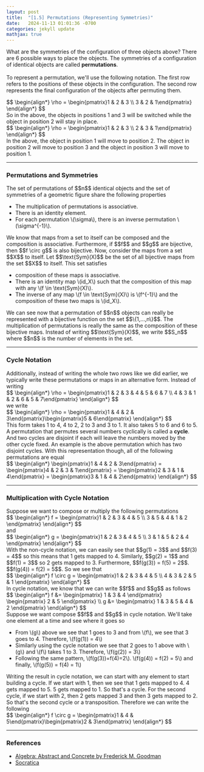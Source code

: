 ```yaml
---
layout: post
title:  "[1.5] Permutations (Representing Symmetries)"
date:   2024-11-13 01:01:36 -0700
categories: jekyll update
mathjax: true
---
```

What are the symmetries of the configuration of three objects above? There are 6 possible ways to place the objects. The symmetries of a configuration of identical objects are called <b>permutations</b>. 
<br>
<br>
To represent a permutation, we'll use the following notation. The first row refers to the positions of these objects in the configuration. The second row represents the final configuration of the objects after permuting them.
<div>
	$$
	\begin{align*}
	 \rho = \begin{pmatrix}1 & 2 & 3 \\ 3 & 2 & 1\end{pmatrix}
	\end{align*}
	$$
</div>
So in the above, the objects in positions 1 and 3 will be switched while the object in position 2 will stay in place. 
<div>
	$$
	\begin{align*}
	 \rho = \begin{pmatrix}1 & 2 & 3 \\ 2 & 3 & 1\end{pmatrix}
	\end{align*}
	$$
</div>
In the above, the object in position 1 will move to position 2. The object in position 2 will move to position 3 and the object in position 3 will move to position 1.
<hr>

<!------------------------------------------------------------------------>
<h3>Permutations and Symmetries</h3>
The set of permutations of $$n$$ identical objects and the set of symmetries of a geometric figure share the following properties
<ul>
	<li>The multiplication of permutations is associative.</li>
	<li>There is an identity element.</li>
	<li>For each permutation \(\sigma\), there is an inverse permutation \(\sigma^{-1}\).</li>
</ul>
We know that maps from a set to itself can be composed and the composition is associative. Furthermore, if $$f$$ and $$g$$ are bijective, then $$f \circ g$$ is also bijective. Now, consider the maps from a set $$X$$ to itself. Let $$\text{Sym}(X)$$ be the set of all bijective maps from the set $$X$$ to itself. This set satisfies
<ul>
	<li>composition of these maps is associative.</li>
	<li>There is an identity map \(id_X\) such that the composition of this map with any \(f \in \text{Sym}(X)\).</li>
	<li>The inverse of any map \(f \in \text{Sym}(X)\) is \(f^{-1}\) and the composition of these two maps is \(id_X\).</li>
</ul>
We can see now that a permutation of $$n$$ objects can really be represented with a bijective function on the set $$\{1,...,n\}$$. The multiplication of permutations is really the same as the composition of these bijective maps. Instead of writing $$\text{Sym}(X)$$, we write $$S_n$$ where $$n$$ is the number of elements in the set.
<hr>

<!------------------------------------------------------------------------>
<h3>Cycle Notation</h3>
Additionally, instead of writing the whole two rows like we did earlier, we typically write these permutations or maps in an alternative form. Instead of writing
<div>
	$$
	\begin{align*}
	 \rho = \begin{pmatrix}1 & 2 & 3 & 4 & 5 & 6 & 7 \\ 4 & 3 & 1 & 2 & 6 & 5 & 7\end{pmatrix}
	\end{align*}
	$$
</div>
we write
<div>
	$$
	\begin{align*}
	 \rho = \begin{pmatrix}1 & 4 & 2 & 3\end{pmatrix}\begin{pmatrix}5 & 6\end{pmatrix}
	\end{align*}
	$$
</div>
This form takes 1 to 4, 4 to 2, 2 to 3 and 3 to 1. It also takes 5 to 6 and 6 to 5. A permutation that permutes several numbers cyclically is called a <b>cycle</b>. And two cycles are disjoint if each will leave the numbers moved by the other cycle fixed. An example is the above permutation which has two disjoint cycles. With this representation though, all of the following permutations are equal
<div>
	$$
	\begin{align*}
	 \begin{pmatrix}1 & 4 & 2 & 3\end{pmatrix} = \begin{pmatrix}4 & 2 & 3 & 1\end{pmatrix} = \begin{pmatrix}2 & 3 & 1 & 4\end{pmatrix} = \begin{pmatrix}3 & 1 & 4 & 2\end{pmatrix}
	\end{align*}
	$$
</div>
<hr>

<!------------------------------------------------------------------------>
<h3>Multiplication with Cycle Notation</h3>
Suppose we want to compose or multiply the following permutations
<div>
	$$
	\begin{align*}
	 f = \begin{pmatrix}1 & 2 & 3 & 4 & 5 \\ 3 & 5 & 4 & 1 & 2 \end{pmatrix}
	\end{align*}
	$$
</div>
and 
<div>
	$$
	\begin{align*}
	 g = \begin{pmatrix}1 & 2 & 3 & 4 & 5 \\ 3 & 1 & 5 & 2 & 4 \end{pmatrix}
	\end{align*}
	$$
</div>
With the non-cycle notation, we can easily see that $$g(1) = 3$$ and $$f(3) = 4$$ so this means that 1 gets mapped to 4. Similarly, $$g(2) = 1$$ and $$f(1) = 3$$ so 2 gets mapped to 3. Furthermore, $$f(g(3)) = f(5) = 2$$. $$f(g(4)) = f(2) = 5$$. So we see that
<div>
	$$
	\begin{align*}
	 f \circ g = \begin{pmatrix}1 & 2 & 3 & 4 & 5 \\ 4 & 3 & 2 & 5 & 1 \end{pmatrix}
	\end{align*}
	$$
</div>
In cycle notation, we know that we can write $$f$$ and $$g$$ as follows
<div>
	$$
	\begin{align*}
	 f &= \begin{pmatrix} 1 & 3 & 4 \end{pmatrix} \begin{pmatrix} 2 & 5 \end{pmatrix} \\
	 g &= \begin{pmatrix} 1 & 3 & 5 & 4 & 2 \end{pmatrix}
	\end{align*}
	$$
</div>
Suppose we want compose $$f$$ and $$g$$ in cycle notation. We'll take one element at a time and see where it goes so
<ul>
	<li>From \(g\) above we see that 1 goes to 3 and from \(f\), we see that 3 goes to 4. Therefore, \(f(g(1)) = 4\)</li>
	<li>Similarly using the cycle notation we see that 2 goes to 1 above with \(g\) and \(f\) takes 1 to 3. Therefore, \(f(g(2)) = 3\)</li>
	<li>Following the same pattern, \(f(g(3))=f(4)=2\). \(f(g(4)) = f(2) = 5\) and finally, \(f(g(5)) = f(4) = 1\)</li>
</ul>
Writing the result in cycle notation, we can start with any element to start building a cycle. If we start with 1, then we see that 1 gets mapped to 4. 4 gets mapped to 5. 5 gets mapped to 1. So that's a cycle. For the second cycle, if we start with 2, then 2 gets mapped 3 and then 3 gets mapped to 2. So that's the second cycle or a transposition. Therefore we can write the following
<div>
	$$
	\begin{align*}
	 f \circ g = \begin{pmatrix}1 & 4 & 5\end{pmatrix}\begin{pmatrix}2 & 3\end{pmatrix}
	\end{align*}
	$$
</div>
<hr>

<!------------------------------------------------------------------------>
<h3>References</h3>
<ul>
<li><a href="https://homepage.divms.uiowa.edu/~goodman/algebrabook.dir/algebrabook.html">Algebra: Abstract and Concrete by Frederick M. Goodman</a></li>
<li><a href="https://www.youtube.com/watch?v=MpKG6FmcIHk">Socratica</a></li>
</ul>






















